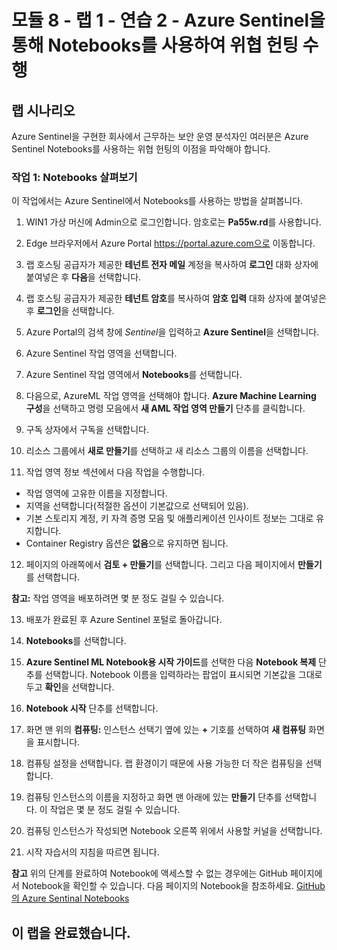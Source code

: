 # 모듈 8 - 랩 1 - 연습 2 - Azure Sentinel을 통해 Notebooks를 사용하여 위협 헌팅 수행

## 랩 시나리오

Azure Sentinel을 구현한 회사에서 근무하는 보안 운영 분석자인 여러분은 Azure Sentinel Notebooks를 사용하는 위협 헌팅의 이점을 파악해야 합니다.

### 작업 1: Notebooks 살펴보기

이 작업에서는 Azure Sentinel에서 Notebooks를 사용하는 방법을 살펴봅니다.

1. WIN1 가상 머신에 Admin으로 로그인합니다. 암호로는 **Pa55w.rd**를 사용합니다.  

2. Edge 브라우저에서 Azure Portal https://portal.azure.com으로 이동합니다.

3. 랩 호스팅 공급자가 제공한 **테넌트 전자 메일** 계정을 복사하여 **로그인** 대화 상자에 붙여넣은 후 **다음**을 선택합니다.

4. 랩 호스팅 공급자가 제공한 **테넌트 암호**를 복사하여 **암호 입력** 대화 상자에 붙여넣은 후 **로그인**을 선택합니다.

5. Azure Portal의 검색 창에 *Sentinel*을 입력하고 **Azure Sentinel**을 선택합니다.

6. Azure Sentinel 작업 영역을 선택합니다.

7. Azure Sentinel 작업 영역에서 **Notebooks**를 선택합니다.

8. 다음으로, AzureML 작업 영역을 선택해야 합니다. **Azure Machine Learning 구성**을 선택하고 명령 모음에서 **새 AML 작업 영역 만들기** 단추를 클릭합니다.

9. 구독 상자에서 구독을 선택합니다.

10. 리소스 그룹에서 **새로 만들기**를 선택하고 새 리소스 그룹의 이름을 선택합니다. 

11.	작업 영역 정보 섹션에서 다음 작업을 수행합니다.
- 작업 영역에 고유한 이름을 지정합니다.
- 지역을 선택합니다(적절한 옵션이 기본값으로 선택되어 있음).
- 기본 스토리지 계정, 키 자격 증명 모음 및 애플리케이션 인사이트 정보는 그대로 유지합니다.
- Container Registry 옵션은 **없음**으로 유지하면 됩니다.

12.	페이지의 아래쪽에서 **검토 + 만들기**를 선택합니다. 그리고 다음 페이지에서 **만들기**를 선택합니다. 

**참고:** 작업 영역을 배포하려면 몇 분 정도 걸릴 수 있습니다. 

13.	배포가 완료된 후 Azure Sentinel 포털로 돌아갑니다.

14. **Notebooks**를 선택합니다. 

15. **Azure Sentinel ML Notebook용 시작 가이드**를 선택한 다음 **Notebook 복제** 단추를 선택합니다.  Notebook 이름을 입력하라는 팝업이 표시되면 기본값을 그대로 두고 **확인**을 선택합니다.

16. **Notebook 시작** 단추를 선택합니다.

17.	화면 맨 위의 **컴퓨팅:** 인스턴스 선택기 옆에 있는 **+** 기호를 선택하여 **새 컴퓨팅** 화면을 표시합니다.

18.	컴퓨팅 설정을 선택합니다.  랩 환경이기 때문에 사용 가능한 더 작은 컴퓨팅을 선택합니다.

19.	컴퓨팅 인스턴스의 이름을 지정하고 화면 맨 아래에 있는 **만들기** 단추를 선택합니다.  이 작업은 몇 분 정도 걸릴 수 있습니다.

20.	컴퓨팅 인스턴스가 작성되면 Notebook 오른쪽 위에서 사용할 커널을 선택합니다.

21. 시작 자습서의 지침을 따르면 됩니다.

**참고** 위의 단계를 완료하여 Notebook에 액세스할 수 없는 경우에는 GitHub 페이지에서 Notebook을 확인할 수 있습니다.  다음 페이지의 Notebook을 참조하세요. [GitHub의 Azure Sentinal Notebooks](https://github.com/Azure/Azure-Sentinel-Notebooks/blob/8122bca32387d60a8ee9c058ead9d3ab8f4d61e6/A%20Getting%20Started%20Guide%20For%20Azure%20Sentinel%20ML%20Notebooks.ipynb) 

## 이 랩을 완료했습니다.
